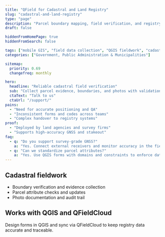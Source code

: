 ```yaml
---
title: "QField for Cadastral and Land Registry"
slug: "cadastral-and-land-registry"
type: "page"
description: "Parcel boundary mapping, field verification, and registry updates with mobile GIS and QGIS."
draft: false

hiddenFromHomePage: true
hiddenFromSearch: false

tags: ["mobile GIS", "field data collection", "QGIS fieldwork", "cadastral", "land registry", "parcel mapping"]
categories: ["Government, Public Administration & Municipalities"]

sitemap:
  priority: 0.69
  changefreq: monthly

hero:
  headline: "Reliable cadastral field verification"
  sub: "Collect parcel evidence, boundaries, and photos with validation and offline maps."
  ctaText: "Talk to us"
  ctaUrl: "/support/"
pains:
  - "Need for accurate positioning and QA"
  - "Inconsistent forms and codes across teams"
  - "Complex handover to registry systems"
proof:
  - "Deployed by land agencies and survey firms"
  - "Supports high-accuracy GNSS and stakeout"
faq:
  - q: "Do you support survey-grade GNSS?"
    a: "Yes. Connect external receivers and monitor accuracy in the field."
  - q: "Can we standardize parcel attributes?"
    a: "Yes. Use QGIS forms with domains and constraints to enforce data quality."
---
```


## Cadastral fieldwork
- Boundary verification and evidence collection  
- Parcel attribute checks and updates  
- Photo documentation and audit trail

## Works with QGIS and QFieldCloud
Design forms in QGIS and sync via QFieldCloud to keep registry data accurate and traceable.
